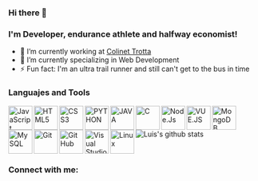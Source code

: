 ### Hi there 👋

### I'm Developer, endurance athlete and halfway economist!

- 🔭 I’m currently working at [Colinet Trotta](https://colinet.com.ar)
- 🌱 I’m currently specializing in Web Development
- ⚡ Fun fact: I'm an ultra trail runner and still can't get to the bus in time

### Languajes and Tools

<img align="left" alt="JavaScript" width="48px" src="https://img.icons8.com/color/48/000000/javascript.png"/>
<img align="left" alt="HTML5" width="48px" src="https://img.icons8.com/color/48/000000/html-5.png"/>
<img align="left" alt="CSS3" width="48px" src="https://img.icons8.com/color/48/000000/css3.png"/>
<img align="left" alt="PYTHON" width="48px" src="https://img.icons8.com/color/48/000000/python.png"/>
<img align="left" alt="JAVA" width="48px" src="https://img.icons8.com/color/48/000000/java-coffee-cup-logo.png"/>
<img align="left" alt="C" width="48px" src="https://img.icons8.com/color/48/000000/c-programming.png"/>
<img align="left" alt="Node.Js" width="48px" src="https://img.icons8.com/color/48/000000/nodejs.png"/>
<img align="left" alt="VUE.JS" width="48px" src="https://img.icons8.com/color/48/000000/vue-js.png"/>
<img align="left" alt="MongoDB" width="48px" src="https://img.icons8.com/color/48/000000/mongodb.png"/>
<img align="left" alt="MySQL" width="48px" src="https://img.icons8.com/color/48/000000/mysql.png"/>
<img align="left" alt="Git" width="48px" src="https://img.icons8.com/color/48/000000/git.png"/>
<img align="left" alt="GitHub" width="48px" src="https://img.icons8.com/color/48/000000/github.png"/>
<img align="left" alt="Visual Studio Code" width="48px" src="https://img.icons8.com/color/48/000000/visual-studio-code-2019.png"/>
<img align="left" alt="Linux" width="48px" src="https://img.icons8.com/color/48/000000/linux.png"/>

<br/>

![Luis's github stats](https://github-readme-stats.vercel.app/api?username=Luiszicart&show_icons=true&theme=synthwave)

<br/>

### Connect with me:

[Linkedin]: (https://www.linkedin.com/in/luis-andrés-zapata-icart-a005691b4)
